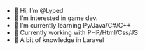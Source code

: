 - 👋 Hi, I’m @Lyped
- 👀 I’m interested in game dev.
- 🌱 I’m currently learning Py/Java/C#/C++
- 💢 Currently working with PHP/Html/Css/JS
- 💨 A bit of knowledge in Laravel
